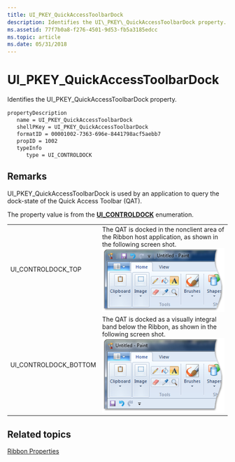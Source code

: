 ```yaml
---
title: UI_PKEY_QuickAccessToolbarDock
description: Identifies the UI\_PKEY\_QuickAccessToolbarDock property.
ms.assetid: 77f7b0a8-f276-4501-9d53-fb5a3185edcc
ms.topic: article
ms.date: 05/31/2018
---
```


# UI\_PKEY\_QuickAccessToolbarDock

Identifies the UI\_PKEY\_QuickAccessToolbarDock property.

```
propertyDescription
   name = UI_PKEY_QuickAccessToolbarDock
   shellPKey = UI_PKEY_QuickAccessToolbarDock
   formatID = 00001002-7363-696e-8441798acf5aebb7
   propID = 1002
   typeInfo
      type = UI_CONTROLDOCK
```

## Remarks

UI\_PKEY\_QuickAccessToolbarDock is used by an application to query the dock-state of the Quick Access Toolbar (QAT).

The property value is from the [**UI\_CONTROLDOCK**](https://docs.microsoft.com/windows/desktop/api/uiribbon/ne-uiribbon-ui_controldock) enumeration.



|                         |                                                                                                                                                                                                                                                       |
|-------------------------|-------------------------------------------------------------------------------------------------------------------------------------------------------------------------------------------------------------------------------------------------------|
| UI\_CONTROLDOCK\_TOP    | The QAT is docked in the nonclient area of the Ribbon host application, as shown in the following screen shot.![screen shot of the quick access toolbar docked above the ribbon in the nonclient area.](images/properties/qat-docktop.png)<br/> |
| UI\_CONTROLDOCK\_BOTTOM | The QAT is docked as a visually integral band below the Ribbon, as shown in the following screen shot. ![screen shot of the quick access toolbar docked below the ribbon.](images/properties/qat-dockbottom.png)<br/>                           |



 

## Related topics

<dl> <dt>

[Ribbon Properties](windowsribbon-reference-properties-ribbon.md)
</dt> </dl>

 

 





